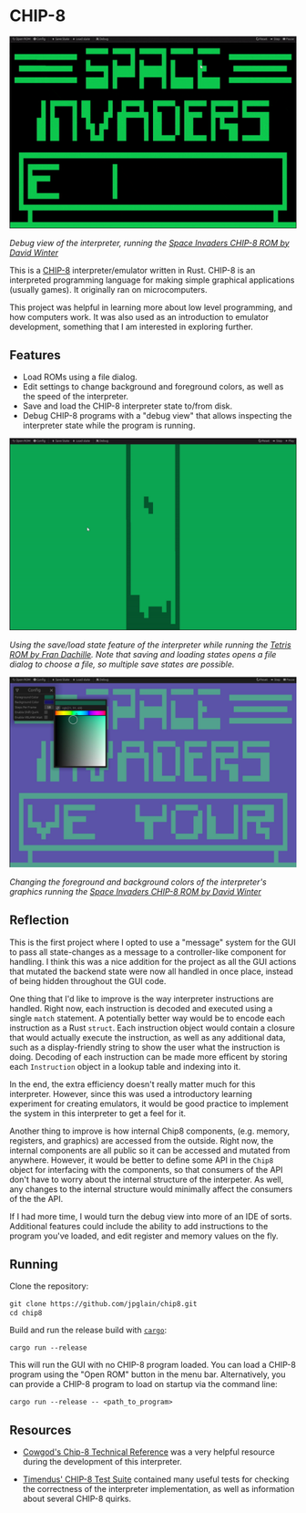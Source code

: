 # CHIP-8

![CHIP-8 Interpreter Clip 1](./clip1.gif "Debug view of CHIP-8 interpreter running Space Invaders")

*Debug view of the interpreter, running the
[Space Invaders CHIP-8 ROM by David Winter](https://github.com/dmatlack/chip8/blob/aebb1ae08505d129e56ae61ee08d3193a29a2e1a/roms/games/Space%20Invaders%20%5BDavid%20Winter%5D.ch8)*

This is a [CHIP-8](https://en.wikipedia.org/wiki/CHIP-8) interpreter/emulator written in Rust.
CHIP-8 is an interpreted programming language for making simple graphical applications (usually games).
It originally ran on microcomputers.

This project was helpful in learning more about low level programming, and how computers work. 
It was also used as an introduction to emulator development, something that I am interested in exploring further.

## Features

 - Load ROMs using a file dialog.
 - Edit settings to change background and foreground colors, as well as the speed of the interpreter.
 - Save and load the CHIP-8 interpreter state to/from disk.
 - Debug CHIP-8 programs with a "debug view" that allows inspecting the interpreter state while the program is running.

![CHIP-8 Interpreter Clip 2](./clip2.gif "Using the save/load state feature of the interpreter")

*Using the save/load state feature of the interpreter while running the [Tetris ROM by Fran Dachille](https://github.com/dmatlack/chip8/blob/aebb1ae08505d129e56ae61ee08d3193a29a2e1a/roms/games/Tetris%20%5BFran%20Dachille,%201991%5D.ch8). Note that saving and loading states opens a file dialog to choose a file, so multiple save states are possible.*

![CHIP-8 Interpreter Clip 3](./clip3.jpg "Changing the foreground and background colors of the interpreter's graphics")

*Changing the foreground and background colors of the interpreter's graphics running the 
[Space Invaders CHIP-8 ROM by David Winter](https://github.com/dmatlack/chip8/blob/aebb1ae08505d129e56ae61ee08d3193a29a2e1a/roms/games/Space%20Invaders%20%5BDavid%20Winter%5D.ch8)*

## Reflection

This is the first project where I opted to use a "message" system for the GUI to pass all 
state-changes as a message to a controller-like component for handling. I think this was a nice addition for the project
as all the GUI actions that mutated the backend state were now all handled in once place,
instead of being hidden throughout the GUI code.

One thing that I'd like to improve is the way interpreter instructions are handled.
Right now, each instruction is decoded and executed using a single `match` statement.
A potentially better way would be to encode each instruction as a Rust `struct`.
Each instruction object would contain a closure that would actually execute the instruction,
as well as any additional data, such as a display-friendly string to show the user what the instruction is doing.
Decoding of each instruction can be made more efficent by storing each `Instruction` object in a lookup table and indexing into it.

In the end, the extra efficiency doesn't really matter much for this interpreter.
However, since this was used a introductory learning experiment for creating emulators,
it would be good practice to implement the system in this interpreter to get a feel for it.

Another thing to improve is how internal Chip8 components, (e.g. memory, registers, and graphics) are accessed from the outside.
Right now, the internal components are all public so it can be accessed and mutated from anywhere.
However, it would be better to define some API in the `Chip8` object for interfacing with the components,
so that consumers of the API don't have to worry about the internal structure of the interpeter.
As well, any changes to the internal structure would minimally affect the consumers of the the API.

If I had more time, I would turn the debug view into more of an IDE of sorts.
Additional features could include the ability to add instructions to the program you've loaded,
and edit register and memory values on the fly.

## Running

Clone the repository:
```
git clone https://github.com/jpglain/chip8.git
cd chip8
```

Build and run the release build with [`cargo`](https://doc.rust-lang.org/cargo/):

```
cargo run --release
```
This will run the GUI with no CHIP-8 program loaded. You can load a CHIP-8 program
using the "Open ROM" button in the menu bar.
Alternatively, you can provide a CHIP-8 program to load on startup via the command line:
```
cargo run --release -- <path_to_program>
```

## Resources

 - [Cowgod's Chip-8 Technical Reference](http://devernay.free.fr/hacks/chip8/C8TECH10.HTM) 
    was a very helpful resource during the development of this interpreter.

 - [Timendus' CHIP-8 Test Suite](https://github.com/Timendus/chip8-test-suite)
    contained many useful tests for checking the correctness of the interpreter implementation,
    as well as information about several CHIP-8 quirks.